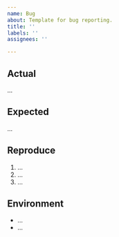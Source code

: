```yaml
---
name: Bug
about: Template for bug reporting.
title: ''
labels: ''
assignees: ''

---
```


## Actual
...

## Expected
...

## Reproduce
1. ...
2. ...
3. ...

## Environment
* ...
* ...
